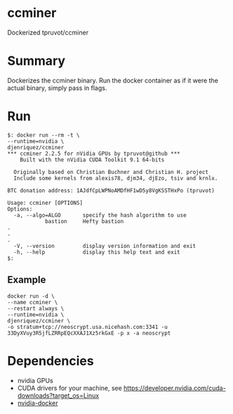 # ccminer
Dockerized tpruvot/ccminer

# Summary
Dockerizes the ccminer binary. Run the docker container as if it were the actual binary, simply pass in flags.

# Run
```
$: docker run --rm -t \
--runtime=nvidia \
djenriquez/ccminer
*** ccminer 2.2.5 for nVidia GPUs by tpruvot@github ***
    Built with the nVidia CUDA Toolkit 9.1 64-bits

  Originally based on Christian Buchner and Christian H. project
  Include some kernels from alexis78, djm34, djEzo, tsiv and krnlx.

BTC donation address: 1AJdfCpLWPNoAMDfHF1wD5y8VgKSSTHxPo (tpruvot)

Usage: ccminer [OPTIONS]
Options:
  -a, --algo=ALGO       specify the hash algorithm to use
			bastion     Hefty bastion
.
.
.
  -V, --version         display version information and exit
  -h, --help            display this help text and exit
$: 

```

## Example
```
docker run -d \
--name ccminer \
--restart always \
--runtime=nvidia \
djenriquez/ccminer \
-o stratum+tcp://neoscrypt.usa.nicehash.com:3341 -u 33DyXVuy3R5jfLZRRpEQcXXAJ1Xz5rkGxE -p x -a neoscrypt
```
# Dependencies
- nvidia GPUs
- CUDA drivers for your machine, see https://developer.nvidia.com/cuda-downloads?target_os=Linux
- [nvidia-docker](https://github.com/NVIDIA/nvidia-docker)